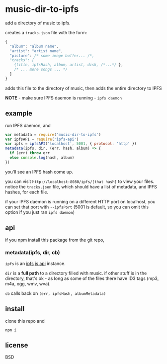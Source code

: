# music-dir-to-ipfs

add a directory of music to ipfs.

creates a `tracks.json` file with the form:

```js
{
  "album": "album name",
  "artist": "artist name",
  "picture": /* some image buffer... /*,
  "tracks": [
    {title, ipfsHash, album, artist, disk, /*...*/ },
    /* ... more songs ... */
  ]
}
```
adds this file to the directory of music,
then adds the entire directory to IPFS

**NOTE** - make sure IPFS daemon is running - `ipfs daemon`


## example

run IPFS daemon, and

```js
var metadata = require('music-dir-to-ipfs')
var ipfsAPI = require('ipfs-api')
var ipfs = ipfsAPI('localhost', 5001, { protocol: 'http' }) 
metadata(ipfs, dir, (err, hash, album) => {
  if (err) throw err
  else console.log(hash, album)
})
```

you'll see an IPFS hash come up.

you can visit `http://localhost:8080/ipfs/[that hash]` 
to view your files.
notice the `tracks.json` file, which should have a list of metadata, and IPFS hashes, for each file.

if your IPFS daemon is running on a different HTTP port on localhost, you can set that port with `--ipfsPort` (5001 is default, so you can omit this option if you just ran `ipfs daemon`)

## api

if you npm install this package from the git repo,

### metadata(ipfs, dir, cb)

`ipfs` is an [ipfs js api](https://github.com/ipfs/js-ipfs-api) instance.

`dir` is a **full path** to a directory filled with music. if other stuff is in the directory, that's ok - as long as some of the files there have ID3 tags (mp3, m4a, ogg, wmv, wva).

`cb` calls back on `(err, ipfsHash, albumMetadata)`

## install

clone this repo and 

```
npm i
```

## license

BSD
